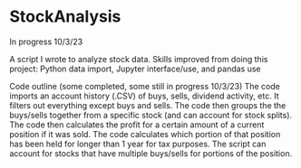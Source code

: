 # StockAnalysis
In progress 10/3/23

A script I wrote to analyze stock data. Skills improved from doing this project: Python data import, Jupyter interface/use, and pandas use

Code outline (some completed, some still in progress 10/3/23)
The code imports an account history (.CSV) of buys, sells, dividend activity, etc. It filters out everything except buys and sells. The code then groups the the buys/sells together from a specific stock (and can account for stock splits). The code then calculates the profit for a certain amount of a current position if it was sold. The code calculates which portion of that position has been held for longer than 1 year for tax purposes. The script can account for stocks that have multiple buys/sells for portions of the position. 
